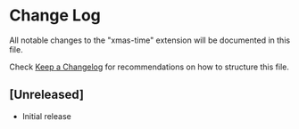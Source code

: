 # Change Log

All notable changes to the "xmas-time" extension will be documented in this file.

Check [Keep a Changelog](http://keepachangelog.com/) for recommendations on how to structure this file.

## [Unreleased]

- Initial release